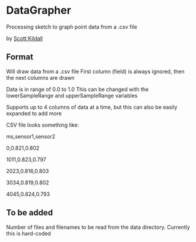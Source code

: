 # DataGrapher
Processing sketch to graph point data from a .csv file

by [Scott Kildall](https://kildall.com/) 


## Format
Will draw data from a .csv file
  First column (field) is always ignored, then the next columns are drawn
  
  Data is in range of 0.0 to 1.0
  This can be changed with the lowerSampleRange and upperSampleRange variables
  
  Supports up to 4 columns of data at a time, but this can also be easily
  expanded to add more
 
 CSV file looks something like:
 
  ms,sensor1,sensor2
  
  0,0.821,0.802
 
 1011,0.823,0.797
  
  2023,0.816,0.803
  
  3034,0.819,0.802
  
  4045,0.824,0.793
  
  
## To be added
Number of files and filenames to be read from the data directory. Currently this is hard-coded


  
  